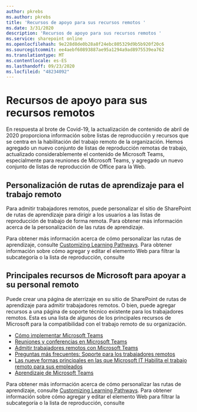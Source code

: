 ```yaml
---
author: pkrebs
ms.author: pkrebs
title: 'Recursos de apoyo para sus recursos remotos '
ms.date: 3/31/2020
description: 'Recursos de apoyo para sus recursos remotos '
ms.service: sharepoint online
ms.openlocfilehash: 9e228d8de0b28a8f24ebc805329d9b5b920f20c6
ms.sourcegitcommit: ee4aebf60893887ae95a1294a9ad8975539ea762
ms.translationtype: MT
ms.contentlocale: es-ES
ms.lasthandoff: 09/23/2020
ms.locfileid: "48234092"
---
```

# <a name="resources-for-supporting-your-remote-workforce"></a>Recursos de apoyo para sus recursos remotos 
En respuesta al brote de Covid-19, la actualización de contenido de abril de 2020 proporciona información sobre listas de reproducción y recursos que se centra en la habilitación del trabajo remoto de la organización. Hemos agregado un nuevo conjunto de listas de reproducción remotas de trabajo, actualizado considerablemente el contenido de Microsoft Teams, especialmente para reuniones de Microsoft Teams, y agregado un nuevo conjunto de listas de reproducción de Office para la Web. 

## <a name="customize-learning-pathways-for-remote-work"></a>Personalización de rutas de aprendizaje para el trabajo remoto
Para admitir trabajadores remotos, puede personalizar el sitio de SharePoint de rutas de aprendizaje para dirigir a los usuarios a las listas de reproducción de trabajo de forma remota. Para obtener más información acerca de la personalización de las rutas de aprendizaje.

Para obtener más información acerca de cómo personalizar las rutas de aprendizaje, consulte [Customizing Learning Pathways](custom_overview.md). Para obtener información sobre cómo agregar y editar el elemento Web para filtrar la subcategoría o la lista de reproducción, consulte 

## <a name="top-resources-from-microsoft-for-supporting-your-remote-workforce"></a>Principales recursos de Microsoft para apoyar a su personal remoto
Puede crear una página de aterrizaje en su sitio de SharePoint de rutas de aprendizaje para admitir trabajadores remotos. O bien, puede agregar recursos a una página de soporte técnico existente para los trabajadores remotos. Esta es una lista de algunos de los principales recursos de Microsoft para la compatibilidad con el trabajo remoto de su organización. 
- [Cómo implementar Microsoft Teams](https://docs.microsoft.com/microsoftteams/how-to-roll-out-teams)
- [Reuniones y conferencias en Microsoft Teams](https://docs.microsoft.com/microsoftteams/deploy-meetings-microsoft-teams-landing-page)
- [Admitir trabajadores remotos con Microsoft Teams](https://docs.microsoft.com/microsoftteams/support-remote-work-with-teams)
- [Preguntas más frecuentes: Soporte para los trabajadores remotos](https://docs.microsoft.com/microsoftteams/faq-support-remote-workforce)
- [Las nueve formas principales en las que Microsoft IT Habilita el trabajo remoto para sus empleados](https://www.microsoft.com/microsoft-365/blog/2020/03/12/top-9-ways-microsoft-it-enabling-remote-work-employees/)
- [Aprendizaje de Microsoft Teams](https://docs.microsoft.com/microsoftteams/training-microsoft-teams-landing-page)


Para obtener más información acerca de cómo personalizar las rutas de aprendizaje, consulte [Customizing Learning Pathways](custom_overview.md). Para obtener información sobre cómo agregar y editar el elemento Web para filtrar la subcategoría o la lista de reproducción, consulte 


 
